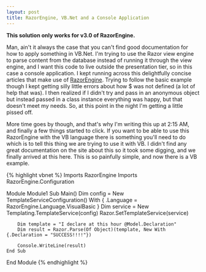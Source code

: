 ```yaml
---
layout: post
title: RazorEngine, VB.Net and a Console Application
---
```


**This solution only works for v3.0 of RazorEngine.**

Man, ain't it always the case that you can't find good documentation for how to apply something in VB.Net. I'm trying to use the Razor view engine to parse content from the database instead of running it through the view engine, and I want this code to live outside the presentation tier, so in this case a console application. I kept running across this delightfully concise articles that make use of [RazorEngine](http://razorengine.codeplex.com/). Trying to follow the basic example though I kept getting silly little errors about how $ was not defined (a lot of help that was). I then realized if I didn't try and pass in an anonymous object but instead passed in a class instance everything was happy, but that doesn't meet my needs. So, at this point in the night I'm getting a little pissed off.

More time goes by though, and that's why I'm writing this up at 2:15 AM, and finally a few things started to click. If you want to be able to use this RazorEngine with the VB language there is something you'll need to do which is to tell this thing we are trying to use it with VB. I didn't find any great documentation on the site about this so it took some digging, and we finally arrived at this here. This is so painfully simple, and now there is a VB example.

{% highlight vbnet %}
Imports RazorEngine
Imports RazorEngine.Configuration

Module Module1
    Sub Main()
        Dim config = New TemplateServiceConfiguration() With {
          .Language = RazorEngine.Language.VisualBasic
        }
        Dim service = New Templating.TemplateService(config)
        Razor.SetTemplateService(service)

        Dim template = "I declare at this hour @Model.Declaration"
        Dim result = Razor.Parse(Of Object)(template, New With {.Declaration = "SUCCESS!!!!"})

        Console.WriteLine(result)
    End Sub
End Module
{% endhighlight %}